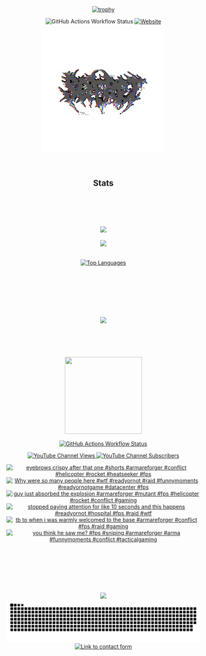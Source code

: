 [COMMENT]: <TITLE*****************************************>

<div align="center">
  <a href="https://seperet.com">
    
  [![trophy](https://github-profile-trophy.vercel.app/?username=denv3rr&column=-1&no-frame=true&no-bg=true&theme=darkhub&title=-Stars,-PullRequest,-Issues,-Reviews)](https://github.com/ryo-ma/github-profile-trophy)
    
  ![GitHub Actions Workflow Status](https://img.shields.io/github/actions/workflow/status/denv3rr/denv3rr/.github%2Fworkflows%2Fyoutube-cards.yml?logoColor=CD201F&label=connections&link=https%3A%2F%2Fyoutube.com%2F%40seperet)
  </a>
  <a href="https://seperet.com">
  ![Website](https://img.shields.io/website?url=https%3A%2F%2Fseperet.com&label=seperet.com)    
  </a>  
</div>

[COMMENT]: <LOGO*****************************************>
<div align="center">
  <a href="https://seperet.com">
    <img src=https://github.com/denv3rr/denv3rr/blob/main/IMG_4225.gif/>    
  </a>
</div>
<br></br>

[COMMENT]: <STATS*****************************************>
<div align="center">

  ## Stats
</div>

<br></br>
<br></br>

<div align="center">  
<div align="center">
  <a>
    <img src="https://github-profile-summary-cards.vercel.app/api/cards/profile-details?username=denv3rr&theme=transparent"/>
    <br></br>
    <img src="https://github-readme-streak-stats.herokuapp.com?user=denv3rr&theme=transparent&hide_border=true&properties=background&border=white"/>
    <br></br>
  </a>
</div>
  
[![Top Languages](https://github-readme-stats.vercel.app/api/top-langs/?username=denv3rr&hide_border=true&theme=transparent&layout=donut&langs_count=12)](https://github.com/denv3rr/github-readme-stats)
<br></br>
<br></br>
<br></br>
<br></br>

<img src="https://user-images.githubusercontent.com/74038190/212284100-561aa473-3905-4a80-b561-0d28506553ee.gif">
<br></br>
<br></br>
<br></br>

[COMMENT]: <YOUTUBE*****************************************>
<div align="center">
<a href="https://youtube.com/@seperet">
  <img src="https://media4.giphy.com/media/v1.Y2lkPTc5MGI3NjExYzdqdmlpbzIzdDM1Zm8wNnR5MW8wODVwY29tMnBjd2ltb292eXRkMiZlcD12MV9pbnRlcm5hbF9naWZfYnlfaWQmY3Q9cw/dyLmcrc0wk4dUCxp0K/giphy.webp" width="200" height="200">

  <div align="center">
    
   [COMMENT]: <CHECK-WORKFLOWS*****************************************>
   
  ![GitHub Actions Workflow Status](https://img.shields.io/github/actions/workflow/status/denv3rr/denv3rr/.github%2Fworkflows%2Fyoutube-cards.yml?logoColor=CD201F&label=connections&link=https%3A%2F%2Fyoutube.com%2F%40seperet)
  
    
  </div>
  
  ![YouTube Channel Views](https://img.shields.io/youtube/channel/views/UCATB-IqmpAn-2XHu6lxTVwg)
  <a href="https://youtube.com/@seperet">
  ![YouTube Channel Subscribers](https://img.shields.io/youtube/channel/subscribers/UCATB-IqmpAn-2XHu6lxTVwg?link=https%3A%2F%2Fyoutube.com%2F%40seperet)
  </a>
</a>
  
<!-- BEGIN YOUTUBE-CARDS -->
[![eyebrows crispy after that one #shorts #armareforger #conflict #helicopter #rocket #heatseeker #fps](https://ytcards.demolab.com/?id=sRmLvVaCKOw&title=eyebrows+crispy+after+that+one+%23shorts+%23armareforger+%23conflict+%23helicopter+%23rocket+%23heatseeker+%23fps&lang=en&timestamp=1759865857&background_color=%230d1117&title_color=%23ffffff&stats_color=%23dedede&max_title_lines=1&width=250&border_radius=5 "eyebrows crispy after that one #shorts #armareforger #conflict #helicopter #rocket #heatseeker #fps")](https://www.youtube.com/shorts/sRmLvVaCKOw)
[![Why were so many people here #wtf #readyornot #raid #funnymoments #readyornotgame #datacenter #fps](https://ytcards.demolab.com/?id=tFHKy7u5xMA&title=Why+were+so+many+people+here+%23wtf+%23readyornot+%23raid+%23funnymoments+%23readyornotgame+%23datacenter+%23fps&lang=en&timestamp=1759863419&background_color=%230d1117&title_color=%23ffffff&stats_color=%23dedede&max_title_lines=1&width=250&border_radius=5 "Why were so many people here #wtf #readyornot #raid #funnymoments #readyornotgame #datacenter #fps")](https://www.youtube.com/shorts/tFHKy7u5xMA)
[![guy just absorbed the explosion #armareforger #mutant #fps #helicopter #rocket #conflict #gaming](https://ytcards.demolab.com/?id=jPy1CwU36BM&title=guy+just+absorbed+the+explosion+%23armareforger+%23mutant+%23fps+%23helicopter+%23rocket+%23conflict+%23gaming&lang=en&timestamp=1759825734&background_color=%230d1117&title_color=%23ffffff&stats_color=%23dedede&max_title_lines=1&width=250&border_radius=5 "guy just absorbed the explosion #armareforger #mutant #fps #helicopter #rocket #conflict #gaming")](https://www.youtube.com/shorts/jPy1CwU36BM)
[![stopped paying attention for like 10 seconds and this happens #readyornot #hospital #fps #raid #wtf](https://ytcards.demolab.com/?id=Z14VNhuyH-8&title=stopped+paying+attention+for+like+10+seconds+and+this+happens+%23readyornot+%23hospital+%23fps+%23raid+%23wtf&lang=en&timestamp=1759632578&background_color=%230d1117&title_color=%23ffffff&stats_color=%23dedede&max_title_lines=1&width=250&border_radius=5 "stopped paying attention for like 10 seconds and this happens #readyornot #hospital #fps #raid #wtf")](https://www.youtube.com/shorts/Z14VNhuyH-8)
[![tb to when i was warmly welcomed to the base #armareforger #conflict #fps #raid #gaming](https://ytcards.demolab.com/?id=tfigEUD-tHc&title=tb+to+when+i+was+warmly+welcomed+to+the+base+%23armareforger+%23conflict+%23fps+%23raid+%23gaming&lang=en&timestamp=1759544515&background_color=%230d1117&title_color=%23ffffff&stats_color=%23dedede&max_title_lines=1&width=250&border_radius=5 "tb to when i was warmly welcomed to the base #armareforger #conflict #fps #raid #gaming")](https://www.youtube.com/shorts/tfigEUD-tHc)
[![you think he saw me? #fps #sniping #armareforger #arma #funnymoments #conflict #tacticalgaming](https://ytcards.demolab.com/?id=ty7E_0SF3Xk&title=you+think+he+saw+me%3F+%23fps+%23sniping+%23armareforger+%23arma+%23funnymoments+%23conflict+%23tacticalgaming&lang=en&timestamp=1759364502&background_color=%230d1117&title_color=%23ffffff&stats_color=%23dedede&max_title_lines=1&width=250&border_radius=5 "you think he saw me? #fps #sniping #armareforger #arma #funnymoments #conflict #tacticalgaming")](https://www.youtube.com/shorts/ty7E_0SF3Xk)
<!-- END YOUTUBE-CARDS -->
<br></br>
<br></br>
<br></br>

<img src="https://user-images.githubusercontent.com/74038190/212284100-561aa473-3905-4a80-b561-0d28506553ee.gif">
  
</div>

[COMMENT]: <SNAKE*****************************************>
  <div align="center">
    <picture>
      <source media="(prefers-color-scheme: dark)" srcset="https://raw.githubusercontent.com/platane/platane/output/github-contribution-grid-snake-dark.svg">
      <source media="(prefers-color-scheme: light)" srcset="https://raw.githubusercontent.com/platane/platane/output/github-contribution-grid-snake.svg">
      <img alt="GitHub contribution grid snake animation" src="https://raw.githubusercontent.com/platane/platane/output/github-contribution-grid-snake.svg">
    </picture>
  </div>
<div align="center">
<a href="https://seperet.com/contact"><img src="https://readme-typing-svg.demolab.com?font=Sixtyfour+Convergence&size=25&duration=3000&color=F7F7F7&center=true&width=520&height=60&lines=CLICK+HERE+TO+CONTACT" alt="Link to contact form" /></a>
</div>

[COMMENT]: <LOGOS*****************************************>
[logo1]: https://github.com/denv3rr/denv3rr/blob/main/Seperet_Slam_White.gif "Seperet.com"
[logo2]: https://github.com/denv3rr/denv3rr/blob/main/Seperet_NightVision_Slam.gif "Seperet.com"
